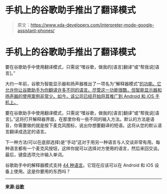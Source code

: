 # 手机上的谷歌助手推出了翻译模式

> 原文：<https://www.xda-developers.com/interpreter-mode-google-assistant-phones/>

# 手机上的谷歌助手推出了翻译模式

要在谷歌助手中使用翻译模式，只需说“嘿谷歌，做我的[语言]翻译”或“帮我说[语言]。”

大约一年前，谷歌为智能显示器和扬声器推出了一项名为“解释器模式”[的功能。它允许你让谷歌助手为你翻译许多不同的语言。尽管这一功能很酷，但智能显示器和扬声器的使用案例非常少。如今，该公司已经开始将其推广到 Android 和 iOS 手机上。](https://www.xda-developers.com/google-assistant-flight-check-ins-interpreter-mode-google-maps/)

要在谷歌助手中使用翻译模式，只需说“嘿谷歌，做我的[语言]翻译”或“帮我说[语言]。”这将打开解释器界面，在那里你有一些不同的输入方法。默认的方法是语音，你需要做的就是按下麦克风图标，说出你想要翻译的短语。这将从您的默认语言翻译成选定的语言。

下一种方法(可以在底部选择)是“手动”这对于用另一种语言与人交谈非常有用。每种语言都有一个麦克风按钮，这样你就可以选择对方使用的语言，然后来回交谈。最后，键盘选项允许输入单词。

谷歌助手中的解释器模式支持 [44 种语言](https://support.google.com/assistant/answer/9234753#interpreter_languages_mobile)。它现在应该可以在 Android 和 iOS 设备上使用。这是你要用的东西吗？

* * *

**来源:[谷歌](https://www.blog.google/products/assistant/interpreter-mode-brings-real-time-translation-your-phone/)**